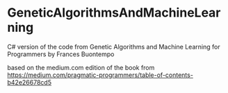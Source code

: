 # GeneticAlgorithmsAndMachineLearning
C# version of the code from Genetic Algorithms and Machine Learning for Programmers by Frances Buontempo

based on the medium.com edition of the book from https://medium.com/pragmatic-programmers/table-of-contents-b42e26678cd5
